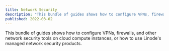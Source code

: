 ```yaml
---
title: Network Security
description: "This bundle of guides shows how to configure VPNs, firewalls, and other network security tools on cloud compute instances, or how to use Linode's managed network security products."
published: 2022-03-02
---
```


This bundle of guides shows how to configure VPNs, firewalls, and other network security tools on cloud compute instances, or how to use Linode's managed network security products.
